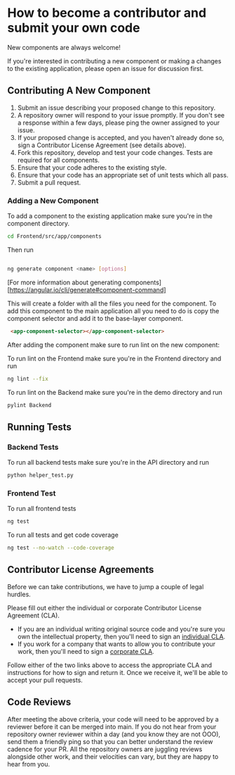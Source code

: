 # How to become a contributor and submit your own code

New components are always welcome!

If you're interested in contributing a new component or making a changes to the existing application,
please open an issue for discussion first.

## Contributing A New Component

1. Submit an issue describing your proposed change to this repository.
2. A repository owner will respond to your issue promptly. If you don't see a response within
   a few days, please ping the owner assigned to your issue.
3. If your proposed change is accepted, and you haven't already done so, sign a
   Contributor License Agreement (see details above).
4. Fork this repository, develop and test your code changes. Tests are required for all
   components.
5. Ensure that your code adheres to the existing style.
6. Ensure that your code has an appropriate set of unit tests which all pass.
7. Submit a pull request.

### Adding a New Component

To add a component to the existing application make sure you're in the component directory.

```bash
cd Frontend/src/app/components
```

Then run

```bash

ng generate component <name> [options]

```

[For more information about generating components][https://angular.io/cli/generate#component-command]

This will create a folder with all the files you need for the component. To add this component to the main application all you need to do is copy the component selector and add it to the base-layer component.

```html
 <app-component-selector></app-component-selector>
```

After adding the component make sure to run lint on the new component:

To run lint on the Frontend make sure you're in the Frontend directory and run

```bash
ng lint --fix
```

To run lint on the Backend make sure you're in the demo directory and run

```bash
pylint Backend 
```



## Running Tests

### Backend Tests

To run all backend tests make sure you're in the API directory and run

```bash
python helper_test.py
```

### Frontend Test
To run all frontend tests

```bash
ng test
```

To run all tests and get code coverage

```bash
ng test --no-watch --code-coverage
```

## Contributor License Agreements

Before we can take contributions, we have to jump a couple of legal hurdles.

Please fill out either the individual or corporate Contributor License
Agreement (CLA).

* If you are an individual writing original source code and you're sure you
own the intellectual property, then you'll need to sign an [individual CLA](https://developers.google.com/open-source/cla/individual).
* If you work for a company that wants to allow you to contribute your work,
then you'll need to sign a [corporate CLA](https://developers.google.com/open-source/cla/corporate).

Follow either of the two links above to access the appropriate CLA and
instructions for how to sign and return it. Once we receive it, we'll
be able to accept your pull requests.

## Code Reviews

After meeting the above criteria, your code will need to be approved by a reviewer before it can be merged into main.
If you do not hear from your repository owner reviewer within a day (and you know they are not OOO),
send them a friendly ping so that you can better understand the review cadence for your PR.
All the repository owners are juggling reviews alongside other work, and their velocities can vary,
but they are happy to hear from you.